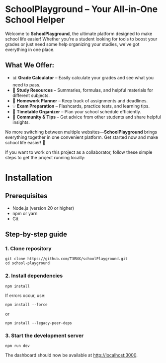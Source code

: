 # SchoolPlayground – Your All-in-One School Helper

Welcome to **SchoolPlayground**, the ultimate platform designed to make school life easier! Whether you're a student looking for tools to boost your grades or just need some help organizing your studies, we've got everything in one place.

## What We Offer:
- 📊 **Grade Calculator** – Easily calculate your grades and see what you need to pass.
- 📖 **Study Resources** – Summaries, formulas, and helpful materials for different subjects.
- 📝 **Homework Planner** – Keep track of assignments and deadlines.
- 💡 **Exam Preparation** – Flashcards, practice tests, and learning tips.
- 📆 **Timetable Organizer** – Plan your school schedule efficiently.
- 💬 **Community & Tips** – Get advice from other students and share helpful insights.

No more switching between multiple websites—**SchoolPlayground** brings everything together in one convenient platform. Get started now and make school life easier! 🚀


If you want to work on this project as a collaborator, follow these simple steps to get the project running locally:


# Installation

## Prerequisites

- Node.js (version 20 or higher)
- npm or yarn
- Git


## Step-by-step guide

### 1. Clone repository

```shellscript
git clone https://github.com/T3RNX/schoolPlayground.git
cd school-playground
```

### 2. Install dependencies

```shellscript
npm install
```

If errors occur, use:

```shellscript
npm install --force
```

or

```shellscript
npm install --legacy-peer-deps
```

### 3. Start the development server

```shellscript
npm run dev
```

The dashboard should now be available at [http://localhost:3000](http://localhost:3000).